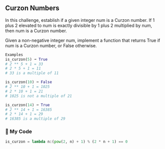 ## Curzon Numbers

In this challenge, establish if a given integer num is a Curzon number. If 1 plus 2 elevated to num is exactly divisible by 1 plus 2 multiplied by num, then num is a Curzon number.

Given a non-negative integer num, implement a function that returns True if num is a Curzon number, or False otherwise.
```python
Examples
is_curzon(5) ➞ True
# 2 ** 5 + 1 = 33
# 2 * 5 + 1 = 11
# 33 is a multiple of 11

is_curzon(10) ➞ False
# 2 ** 10 + 1 = 1025
# 2 * 10 + 1 = 21
# 1025 is not a multiple of 21

is_curzon(14) ➞ True
# 2 ** 14 + 1 = 16385
# 2 * 14 + 1 = 29
# 16385 is a multiple of 29
```
### :snake: My Code
```python
is_curzon = lambda n:(pow(2, n) + 1) % (2 * n + 1) == 0
```
